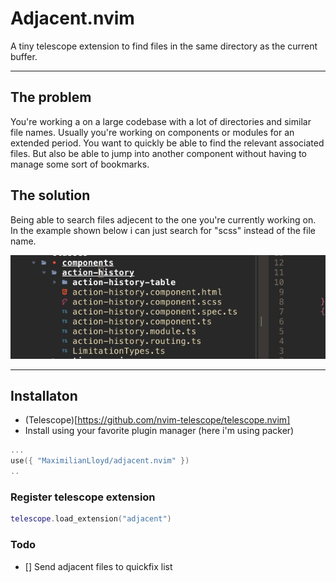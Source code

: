 # Adjacent.nvim

A tiny telescope extension to find files in the same directory as the current buffer.

---

## The problem

You're working a on a large codebase with a lot of directories and similar file names. Usually you're working on components or modules for an extended period. You want to quickly be able to find the relevant associated files. But also be able to jump into another component without having to manage some sort of bookmarks.

## The solution

Being able to search files adjecent to the one you're currently working on. In the example shown below i can just search for "scss" instead of the file name.

![alt text](example.png)

--- 

## Installaton

- (Telescope)[https://github.com/nvim-telescope/telescope.nvim]
- Install using your favorite plugin manager (here i'm using packer)

```lua
...
use({ "MaximilianLloyd/adjacent.nvim" })
..

```

### Register telescope extension
```lua
telescope.load_extension("adjacent")
```


### Todo
- [] Send adjacent files to quickfix list
